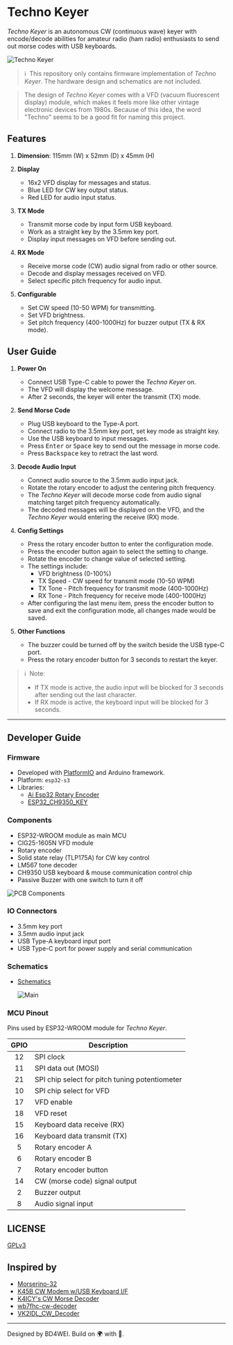 # Techno Keyer

*Techno Keyer* is an autonomous CW (continuous wave) keyer with encode/decode abilities for amateur radio (ham radio) enthusiasts to send out morse codes with USB keyboards.

![Techno Keyer](./docs/images/techno-keyer.jpg)

> ℹ ️ This repository only contains firmware implementation of *Techno Keyer*. The hardware design and schematics are not included. 

> The design of *Techno Keyer* comes with a VFD (vacuum fluorescent display) module, which makes it feels more like other vintage electronic devices from 1980s. Because of this idea, the word "Techno" seems to be a good fit for naming this project.


## Features

1. **Dimension**: 115mm (W) x 52mm (D) x 45mm (H)

2. **Display**
   - 16x2 VFD display for messages and status.
   - Blue LED for CW key output status.
   - Red LED for audio input status.

3. **TX Mode**
   - Transmit morse code by input form USB keyboard.
   - Work as a straight key by the 3.5mm key port.
   - Display input messages on VFD before sending out.

4. **RX Mode**
   - Receive morse code (CW) audio signal from radio or other source.
   - Decode and display messages received on VFD.
   - Select specific pitch frequency for audio input.

5. **Configurable**
   - Set CW speed (10-50 WPM) for transmitting.
   - Set VFD brightness.
   - Set pitch frequency (400-1000Hz) for buzzer output (TX & RX mode).


## User Guide

1. **Power On**
   - Connect USB Type-C cable to power the *Techno Keyer* on.
   - The VFD will display the welcome message.
   - After 2 seconds, the keyer will enter the transmit (TX) mode.

2. **Send Morse Code**
   - Plug USB keyboard to the Type-A port.
   - Connect radio to the 3.5mm key port, set key mode as straight key.
   - Use the USB keyboard to input messages.
   - Press <kbd>Enter</kbd> or <kbd>Space</kbd> key to send out the message in morse code.
   - Press <kbd>Backspace</kbd> key to retract the last word.

3. **Decode Audio Input**
   - Connect audio source to the 3.5mm audio input jack.
   - Rotate the rotary encoder to adjust the centering pitch frequency.
   - The *Techno Keyer* will decode morse code from audio signal matching target pitch frequency automatically.
   - The decoded messages will be displayed on the VFD, and the *Techno Keyer* would entering the receive (RX) mode.

4. **Config Settings**
   - Press the rotary encoder button to enter the configuration mode.
   - Press the encoder button again to select the setting to change.
   - Rotate the encoder to change value of selected setting.
   - The settings include:
     - VFD brightness (0-100%)
     - TX Speed - CW speed for transmit mode (10-50 WPM)
     - TX Tone - Pitch frequency for transmit mode (400-1000Hz)
     - RX Tone - Pitch frequency for receive mode (400-1000Hz)
   - After configuring the last menu item, press the encoder button to save and exit the configuration mode, all changes made would be saved.

5. **Other Functions**
   - The buzzer could be turned off by the switch beside the USB type-C port.
   - Press the rotary encoder button for 3 seconds to restart the keyer.

> ℹ ️ Note: 
> - If TX mode is active, the audio input will be blocked for 3 seconds after sending out the last character.
> - If RX mode is active, the keyboard input will be blocked for 3 seconds. 

---
## Developer Guide

### Firmware

- Developed with [PlatformIO](https://platformio.org/) and Arduino framework.
- Platform: `esp32-s3`
- Libraries:
  - [Ai Esp32 Rotary Encoder](https://www.arduino.cc/reference/en/libraries/ai-esp32-rotary-encoder/)
  - [ESP32_CH9350_KEY](https://github.com/joetrs/ESP32_CH9350_KEY)

### Components

- ESP32-WROOM module as main MCU
- CIG25-1605N VFD module
- Rotary encoder
- Solid state relay (TLP175A) for CW key control
- LM567 tone decoder
- CH9350 USB keyboard & mouse communication control chip
- Passive Buzzer with one switch to turn it off

![PCB Components](./docs/images/pcb-components.jpg)

### IO Connectors

- 3.5mm key port
- 3.5mm audio input jack
- USB Type-A keyboard input port
- USB Type-C port for power supply and serial communication


### Schematics

- [Schematics](./docs/schematics.pdf)

  ![Main](./docs/images/schematic-main.jpg)

### MCU Pinout

Pins used by ESP32-WROOM module for *Techno Keyer*.

| GPIO | Description                                    |
|:----:|------------------------------------------------|
|  12  | SPI clock                                      |
|  11  | SPI data out (MOSI)                            |
|  21  | SPI chip select for pitch tuning potentiometer |
|  10  | SPI chip select for VFD                        |
|  17  | VFD enable                                     |
|  18  | VFD reset                                      |
|  15  | Keyboard data receive (RX)                     |
|  16  | Keyboard data transmit (TX)                    |
|  5   | Rotary encoder A                               |
|  6   | Rotary encoder B                               |
|  7   | Rotary encoder button                          |
|  14  | CW (morse code) signal output                  |
|  2   | Buzzer output                                  |
|  8   | Audio signal input                             |


## LICENSE

[GPLv3](./LICENSE)


## Inspired by

- [Morserino-32](https://www.morserino.info/)
- [K45B CW Modem w/USB Keyboard I/F](https://www.hamcrafters2.com/K45_B.html)
- [K4ICY's CW Morse Decoder](http://www.k4icy.com/cw_decoder.html)
- [wb7fhc-cw-decoder](https://github.com/kareiva/wb7fhc-cw-decoder)
- [VK2IDL_CW_Decoder](https://github.com/ideal54/VK2IDL_CW_Decoder)

---
Designed by BD4WEI. Build on 🌍 with 💓.
